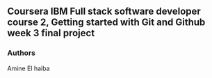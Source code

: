 ## Coursera IBM Full stack software developer course 2, Getting started with Git and Github week 3 final project

### Authors
Amine El haiba
